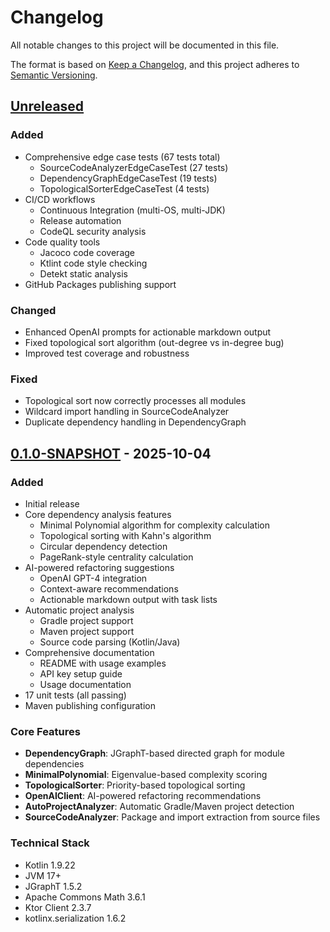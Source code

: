 # Changelog

All notable changes to this project will be documented in this file.

The format is based on [Keep a Changelog](https://keepachangelog.com/en/1.0.0/),
and this project adheres to [Semantic Versioning](https://semver.org/spec/v2.0.0.html).

## [Unreleased]

### Added
- Comprehensive edge case tests (67 tests total)
  - SourceCodeAnalyzerEdgeCaseTest (27 tests)
  - DependencyGraphEdgeCaseTest (19 tests)
  - TopologicalSorterEdgeCaseTest (4 tests)
- CI/CD workflows
  - Continuous Integration (multi-OS, multi-JDK)
  - Release automation
  - CodeQL security analysis
- Code quality tools
  - Jacoco code coverage
  - Ktlint code style checking
  - Detekt static analysis
- GitHub Packages publishing support

### Changed
- Enhanced OpenAI prompts for actionable markdown output
- Fixed topological sort algorithm (out-degree vs in-degree bug)
- Improved test coverage and robustness

### Fixed
- Topological sort now correctly processes all modules
- Wildcard import handling in SourceCodeAnalyzer
- Duplicate dependency handling in DependencyGraph

## [0.1.0-SNAPSHOT] - 2025-10-04

### Added
- Initial release
- Core dependency analysis features
  - Minimal Polynomial algorithm for complexity calculation
  - Topological sorting with Kahn's algorithm
  - Circular dependency detection
  - PageRank-style centrality calculation
- AI-powered refactoring suggestions
  - OpenAI GPT-4 integration
  - Context-aware recommendations
  - Actionable markdown output with task lists
- Automatic project analysis
  - Gradle project support
  - Maven project support
  - Source code parsing (Kotlin/Java)
- Comprehensive documentation
  - README with usage examples
  - API key setup guide
  - Usage documentation
- 17 unit tests (all passing)
- Maven publishing configuration

### Core Features
- **DependencyGraph**: JGraphT-based directed graph for module dependencies
- **MinimalPolynomial**: Eigenvalue-based complexity scoring
- **TopologicalSorter**: Priority-based topological sorting
- **OpenAIClient**: AI-powered refactoring recommendations
- **AutoProjectAnalyzer**: Automatic Gradle/Maven project detection
- **SourceCodeAnalyzer**: Package and import extraction from source files

### Technical Stack
- Kotlin 1.9.22
- JVM 17+
- JGraphT 1.5.2
- Apache Commons Math 3.6.1
- Ktor Client 2.3.7
- kotlinx.serialization 1.6.2

[Unreleased]: https://github.com/gangfunction/KRefactorAI/compare/v0.1.0-SNAPSHOT...HEAD
[0.1.0-SNAPSHOT]: https://github.com/gangfunction/KRefactorAI/releases/tag/v0.1.0-SNAPSHOT

